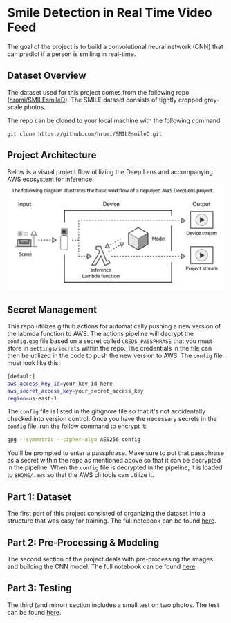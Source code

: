 # Smile Detection in Real Time Video Feed
The goal of the project is to build a convolutional neural network (CNN) that can predict if a person is smiling in real-time.
## Dataset Overview
The dataset used for this project comes from the following repo ([hromi/SMILEsmileD](https://github.com/hromi/SMILEsmileD)). The SMILE dataset consists of tightly cropped grey-scale photos.

The repo can be cloned to your local machine with the following command
```
git clone https://github.com/hromi/SMILEsmileD.git
```

## Project Architecture
Below is a visual project flow utilizing the Deep Lens and accompanying AWS ecosystem for inference.
![](img/project_flow.png)

## Secret Management
This repo utilizes github actions for automatically pushing a new version of the labmda function to AWS. The actions pipeline will decrypt the `config.gpg` file based on a secret called `CREDS_PASSPHRASE` that you must store in `settings/secrets` within the repo. The credentials in the file can then be utilized in the code to push the new version to AWS. The `config` file must look like this:

```bash
[default]
aws_access_key_id=your_key_id_here
aws_secret_access_key=your_secret_access_key
region=us-east-1
```

The `config` file is listed in the gitignore file so that it's not accidentally checked into version control. Once you have the necessary secrets in the `config` file, run the follow command to encrypt it:

```bash
gpg --symmetric --cipher-algo AES256 config
```
You'll be prompted to enter a passphrase. Make sure to put that passphrase as a secret within the repo as mentioned above so that it can be decrypted in the pipeline. When the `config` file is decrypted in the pipeline, it is loaded to `$HOME/.aws` so that the AWS cli tools can utilize it.  

## Part 1: Dataset  
The first part of this project consisted of organizing the dataset into a structure that was easy for training. The full notebook can be found [here](notebooks/smile_detection_01.ipynb).  

## Part 2: Pre-Processing & Modeling  
The second section of the project deals with pre-processing the images and building the CNN model. The full notebook can be found [here](notebooks/smile_detection_02.ipynb).  

## Part 3: Testing  
The third (and minor) section includes a small test on two photos. The test can be found [here](notebooks/smile_detection_03.ipynb).
